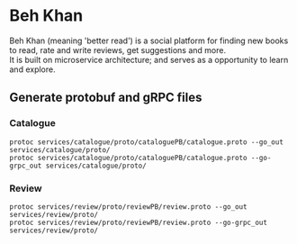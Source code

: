 # Beh Khan

Beh Khan (meaning 'better read') is a social platform for finding new books to read, rate and write reviews, get
suggestions and more.  
It is built on microservice architecture; and serves as a opportunity to learn and explore.

## Generate protobuf and gRPC files

### Catalogue

```shell
protoc services/catalogue/proto/cataloguePB/catalogue.proto --go_out services/catalogue/proto/
protoc services/catalogue/proto/cataloguePB/catalogue.proto --go-grpc_out services/catalogue/proto/
```

### Review

```shell
protoc services/review/proto/reviewPB/review.proto --go_out services/review/proto/ 
protoc services/review/proto/reviewPB/review.proto --go-grpc_out services/review/proto/
```